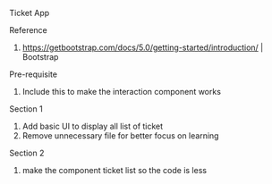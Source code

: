 Ticket App

Reference 
1. https://getbootstrap.com/docs/5.0/getting-started/introduction/ | Bootstrap 

Pre-requisite
1. Include this <script src="https://cdn.jsdelivr.net/npm/bootstrap@5.0.2/dist/js/bootstrap.bundle.min.js" integrity="sha384-MrcW6ZMFYlzcLA8Nl+NtUVF0sA7MsXsP1UyJoMp4YLEuNSfAP+JcXn/tWtIaxVXM" crossorigin="anonymous"></script>
   to make the interaction component works

Section 1
1. Add basic UI to display all list of ticket
2. Remove unnecessary file for better focus on learning

Section 2
1. make the component ticket list so the code is less